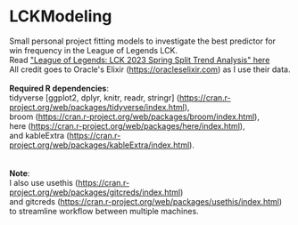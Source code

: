 # LCKModeling
Small personal project fitting models to investigate the best predictor for win frequency in the League of Legends LCK. 
\
Read ["League of Legends: LCK 2023 Spring Split Trend Analysis" here](https://rjimenezdata.github.io/LCKModeling/League-of-Legends.html)
\
All credit goes to Oracle's Elixir (https://oracleselixir.com) as I use their data.
\
\
**Required R dependencies**: 
\
tidyverse [ggplot2, dplyr, knitr, readr, stringr] (https://cran.r-project.org/web/packages/tidyverse/index.html), 
\
broom (https://cran.r-project.org/web/packages/broom/index.html), 
\
here (https://cran.r-project.org/web/packages/here/index.html),
\
and kableExtra (https://cran.r-project.org/web/packages/kableExtra/index.html).
\
\
\
**Note**:
\
I also use usethis (https://cran.r-project.org/web/packages/gitcreds/index.html)
\
and gitcreds (https://cran.r-project.org/web/packages/usethis/index.html) to streamline workflow between multiple machines.
